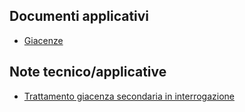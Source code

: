 ## Documenti applicativi
- [Giacenze](Sorgenti/DOC/TA/B£AMO/GMGIAC_INT)
## Note tecnico/applicative
- [Trattamento giacenza secondaria in interrogazione](Sorgenti/DOC/TA/B£AMO/GMGIAC_N1)
